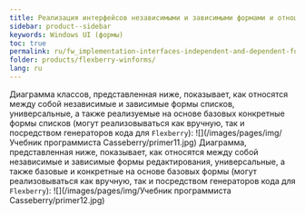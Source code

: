 ```yaml
---
title: Реализация интерфейсов независимыми и зависимыми формами и отношения между ними
sidebar: product--sidebar
keywords: Windows UI (формы)
toc: true
permalink: ru/fw_implementation-interfaces-independent-and-dependent-forms-and-relationship-between-them.html
folder: products/flexberry-winforms/
lang: ru
---
```


Диаграмма классов, представленная ниже, показывает, как относятся между собой независимые и зависимые формы списков, универсальные, а также реализуемые на основе базовых конкретные формы списков (могут реализовываться как вручную, так и посредством генераторов кода для `Flexberry`):
![](/images/pages/img/Учебник программиста Casseberry/primer11.jpg)
Диаграмма, представленная ниже, показывает, как относятся между собой независимые и зависимые формы редактирования, универсальные, а также базовые и конкретные на основе базовых формы (могут реализовываться как вручную, так и посредством генераторов кода для `Flexberry`):
![](/images/pages/img/Учебник программиста Casseberry/primer12.jpg)
